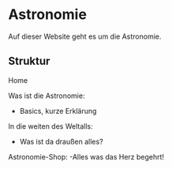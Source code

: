 # Astronomie

Auf dieser Website geht es um die Astronomie.

## Struktur
   Home
   
   Was ist die Astronomie:
   - Basics, kurze Erklärung
   
   In die weiten des Weltalls:
   - Was ist da draußen alles?
   
   Astronomie-Shop:
   -Alles was das Herz begehrt!
   
